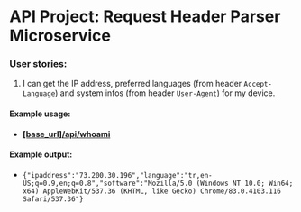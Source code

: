 # API Project: Request Header Parser Microservice
### User stories:

1. I can get the IP address, preferred languages (from header `Accept-Language`) and system infos (from header `User-Agent`) for my device.

#### Example usage:

- [**[base_url]/api/whoami**](https://whoami-api-orara.glitch.me/api/whoami)

#### Example output:

- `{"ipaddress":"73.200.30.196","language":"tr,en-US;q=0.9,en;q=0.8","software":"Mozilla/5.0 (Windows NT 10.0; Win64; x64) AppleWebKit/537.36 (KHTML, like Gecko) Chrome/83.0.4103.116 Safari/537.36"}`
